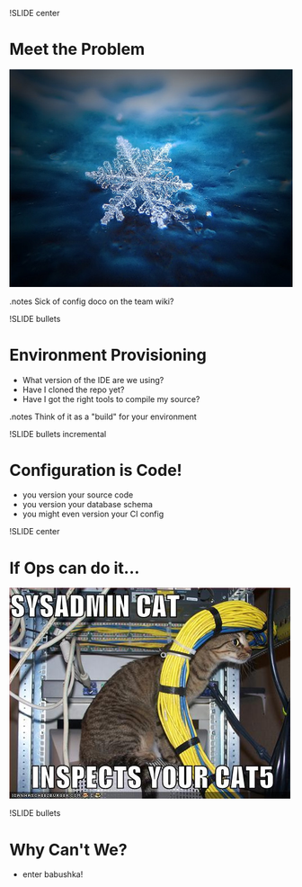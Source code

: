 !SLIDE center
# Meet the Problem #
![snow](images/snowflake.jpeg)

.notes Sick of config doco on the team wiki?

!SLIDE bullets
# Environment Provisioning #

* What version of the IDE are we using?
* Have I cloned the repo yet?
* Have I got the right tools to compile my source?

.notes Think of it as a "build" for your environment

!SLIDE bullets incremental
# Configuration is Code! #

* you version your source code
* you version your database schema
* you might even version your CI config

!SLIDE center
# If Ops can do it... #
![sysadmin](images/sysadmin.jpg)

!SLIDE bullets
# Why Can't We? #

* enter babushka!